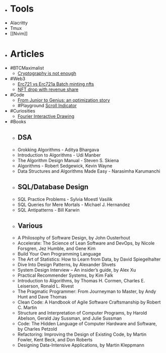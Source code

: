 - # Tools
- Alacritty
- Tmux
- [[Nvim]]
- # Articles
- #BTCMaximalist
	- [Cryptography is not enough](https://dergigi.com/2022/09/10/cryptography-is-not-enough/)
- #Web3
	- [Erc721 vs Erc721a Batch minting nfts](https://www.alchemy.com//blog/erc721-vs-erc721a-batch-minting-nfts)
	- [NFT drop with revenue share](https://blog.thirdweb.com/guides/nft-drop-with-revenue-share/)
- #Code
	- [From Junior to Genius: an optimization story]([https://itnext.io/from-junior-to-genius-an-optimization-story-ab20afc8159d](https://itnext.io/from-junior-to-genius-an-optimization-story-ab20afc8159d))
	- #Playground [Scroll Indicator](https://play.tailwindcss.com/cB8FNN70zd)
- #Curiosities
	- [Fourier Interactive Drawing](https://www.jezzamon.com/fourier/index.html)
- #Books
	- ## DSA
	- Grokking Algorithms - Aditya Bhargava
	- Introduction to Algorithms - Udi Manber
	- The Algorithm Design Manual - Steven S. Skiena
	- Algorithms - Robert Sedgewick, Kevin Wayne
	- Data Structures and Algorithms Made Easy - Narasimha Karumanchi
	- ## SQL/Database Design
	- SQL Practice Problems - Sylvia Moestl Vasilik
	- SQL Queries for Mere Mortals -  Michael J. Hernandez
	- SQL Antipatterns - Bill Karwin
	- ## Various
	- A Philosophy of Software Design, by John Ousterhout
	- Accelerate: The Science of Lean Software and DevOps, by Nicole Forsgren, Jez Humble, and Gene Kim
	- Build Your Own Programming Language
	- The Art of Statistics: How to Learn from Data, by David Spiegelhalter
	- Dive Into Design Patterns, by Alexander Shvets
	- System Design Interview – An insider’s guide, by Alex Xu
	- Practical Recommender Systems, by Kim Falk
	- Introduction to Algorithms, by Thomas H. Cormen, Charles E. Leiserson, Ronald L. Rivest
	- The Pragmatic Programmer: From Journeyman to Master, by Andy Hunt and Dave Thomas
	- Clean Code: A Handbook of Agile Software Craftsmanship by Robert C. Martin
	- Structure and Interpretation of Computer Programs, by Harold Abelson, Gerald Jay Sussman, and Julie Sussman
	- Code: The Hidden Language of Computer Hardware and Software, by Charles Petzold
	- Refactoring: Improving the Design of Existing Code, by Martin Fowler, Kent Beck, and Don Roberts
	- Designing Data-Intensive Applications, by Martin Kleppmann